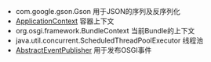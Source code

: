 * com.google.gson.Gson 用于JSON的序列及反序列化
* [ApplicationContext](https://github.com/guyi-maple/ipojo/blob/master/src/main/java/top/guyi/iot/ipojo/application/ApplicationContext.java) 容器上下文
* org.osgi.framework.BundleContext 当前Bundle的上下文
* java.util.concurrent.ScheduledThreadPoolExecutor 线程池
* [AbstractEventPublisher](https://github.com/guyi-maple/ipojo/blob/master/src/main/java/top/guyi/iot/ipojo/application/osgi/event/AbstractEventPublisher.java) 用于发布OSGI事件